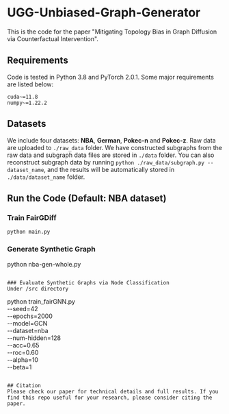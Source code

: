 # UGG-Unbiased-Graph-Generator

This is the code for the paper "Mitigating Topology Bias in Graph Diffusion via Counterfactual Intervention". 

## Requirements

Code is tested in Python 3.8 and PyTorch 2.0.1. Some major requirements are listed below:
```
cuda~=11.8
numpy~=1.22.2
```

## Datasets

We include four datasets: **NBA**, **German**, **Pokec-n** and **Pokec-z**. Raw data are uploaded to ```./raw_data``` folder. We have constructed subgraphs from the raw data and subgraph data files are stored in ```./data``` folder. You can also reconstruct subgraph data by running ```python ./raw_data/subgraph.py --dataset_name```, and the results will be automatically stored in ```./data/dataset_name``` folder. 

## Run the Code (Default: NBA dataset)
### Train FairGDiff
```
python main.py
```

### Generate Synthetic Graph
python nba-gen-whole.py
```

### Evaluate Synthetic Graphs via Node Classification
Under /src directory
```
python train_fairGNN.py \
        --seed=42 \
        --epochs=2000 \
        --model=GCN \
        --dataset=nba \
        --num-hidden=128 \
        --acc=0.65 \
        --roc=0.60 \
        --alpha=10 \
        --beta=1
```

## Citation
Please check our paper for technical details and full results. If you find this repo useful for your research, please consider citing the paper. 
